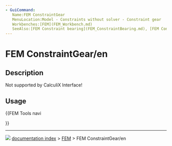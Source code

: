 ```yaml
---
- GuiCommand:
   Name:FEM ConstraintGear
   MenuLocation:Model - Constraints without solver - Constraint gear
   Workbenches:[FEM](FEM_Workbench.md)
   SeeAlso:[FEM Constraint bearing](FEM_ConstraintBearing.md), [FEM Constraint pulley](FEM_ConstraintPulley.md)
---
```


# FEM ConstraintGear/en

## Description

Not supported by CalculiX Interface!

## Usage





{{FEM Tools navi

}}



---
![](images/Button_right.svg) [documentation index](../README.md) > [FEM](Category_FEM.md) > FEM ConstraintGear/en
